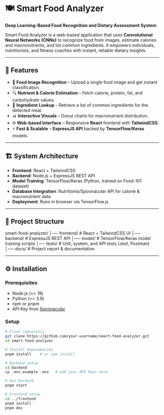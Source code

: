 # 🍽️ Smart Food Analyzer
**Deep Learning-Based Food Recognition and Dietary Assessment System**

Smart Food Analyzer is a web-based application that uses **Convolutional Neural Networks (CNNs)** to recognize food from images, estimate calories and macronutrients, and list common ingredients. It empowers individuals, nutritionists, and fitness coaches with instant, reliable dietary insights.

---

## 🚀 Features
- 📸 **Food Image Recognition** – Upload a single food image and get instant classification.  
- 🔍 **Nutrient & Calorie Estimation** – Fetch calorie, protein, fat, and carbohydrate values.  
- 🥗 **Ingredient Lookup** – Retrieve a list of common ingredients for the detected meal.  
- 📊 **Interactive Visuals** – Donut charts for macronutrient distribution.  
- 🌐 **Web-based Interface** – Responsive **React** frontend with **TailwindCSS**.  
- ⚡ **Fast & Scalable** – **ExpressJS API** backed by **TensorFlow/Keras** models.  

---

## 🏗️ System Architecture
- **Frontend**: React + TailwindCSS  
- **Backend**: Node.js + ExpressJS REST API  
- **Model Training**: TensorFlow/Keras (Python, trained on Food-101 dataset)  
- **Database Integration**: Nutritionix/Spoonacular API for calorie & macronutrient data  
- **Deployment**: Runs in browser via TensorFlow.js  

---

## 📂 Project Structure
smart-food-analyzer/
│── frontend/ # React + TailwindCSS UI
│── backend/ # ExpressJS REST API
│── model/ # TensorFlow/Keras model training scripts
│── tests/ # Unit, system, and API tests (Jest, Postman)
│── docs/ # Project report & documentation


---

## ⚙️ Installation

### Prerequisites
- Node.js (>= 18)  
- Python (>= 3.9)  
- npm or pnpm  
- API Key from [Spoonacular](https://spoonacular.com/food-api)

### Setup
```bash
# Clone repository
git clone https://github.com/your-username/smart-food-analyzer.git
cd smart-food-analyzer

# Install dependencies
pnpm install    # or npm install

# Backend setup
cd backend
cp .env.example .env   # add your API keys here

# Run backend
pnpm start

# Frontend setup
cd ../frontend
pnpm install
pnpm dev

